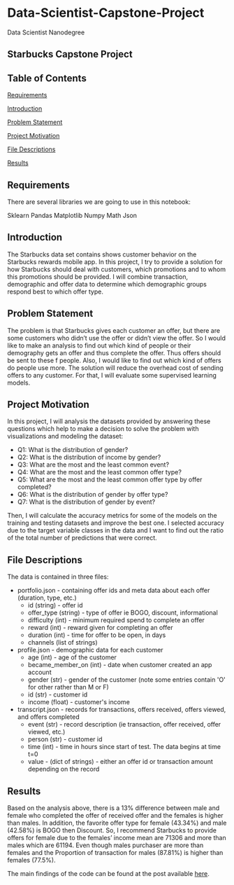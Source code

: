 # Data-Scientist-Capstone-Project
Data Scientist Nanodegree
## Starbucks Capstone Project



## Table of Contents

[Requirements](#requirements)

[Introduction](#introduction)

[Problem Statement](#problem-statement)

[Project Motivation](#project-motivation)

[File Descriptions](#file-descriptions)

[Results](#results)

## Requirements
There are several libraries we are going to use in this notebook:

Sklearn
Pandas
Matplotlib
Numpy
Math
Json

## Introduction
The Starbucks data set contains shows customer behavior on the Starbucks rewards mobile app. In this project, I try to provide a solution for how Starbucks should deal with customers, which promotions and to whom this promotions should be provided.
I will combine transaction, demographic and offer data to determine which demographic groups respond best to which offer type.

## Problem Statement
The problem is that Starbucks gives each customer an offer, but there are some customers who didn’t use the offer or didn’t view the offer. So I would like to make an analysis to find out which kind of people or their demography gets an offer and thus complete the offer. Thus offers should be sent to these f people. Also, I would like to find out which kind of offers do people use more. The solution will reduce the overhead cost of sending offers to any customer. For that, I will evaluate some supervised learning models.

## Project Motivation
In this project, I will analysis the datasets provided by answering these questions  which help to make a decision to solve the problem with visualizations and modeling the dataset:<br>
* Q1: What is the distribution of gender?<br>
* Q2: What is the distribution of income by gender?<br>
* Q3: What are the most and the least common event?<br>
* Q4: What are the most and the least common offer type?<br>
* Q5: What are the most and the least common offer type by offer completed?<br>
* Q6: What is the distribution of gender by offer type?<br>
* Q7: What is the distribution of gender by event?<br>

Then, I will calculate the accuracy metrics for some of the models on the training and testing datasets and improve the best one. I selected accuracy due to the target variable classes in the data and I want to find out the ratio of the total number of predictions that were correct.<br>

## File Descriptions
The data is contained in three files:<br>

* portfolio.json - containing offer ids and meta data about each offer (duration, type, etc.)<br>
  * id (string) - offer id <br>
  * offer_type (string) - type of offer ie BOGO, discount, informational<br>
  * difficulty (int) - minimum required spend to complete an offer<br>
  * reward (int) - reward given for completing an offer<br>
  * duration (int) - time for offer to be open, in days<br>
  * channels (list of strings)<br>
* profile.json - demographic data for each customer<br>
  * age (int) - age of the customer<br>
  * became_member_on (int) - date when customer created an app account<br>
  * gender (str) - gender of the customer (note some entries contain 'O' for other rather than M or F)<br>
  * id (str) - customer id<br>
  * income (float) - customer's income<br>
* transcript.json - records for transactions, offers received, offers viewed, and offers completed<br>
  * event (str) - record description (ie transaction, offer received, offer viewed, etc.)<br>
  * person (str) - customer id<br>
  * time (int) - time in hours since start of test. The data begins at time t=0<br>
  * value - (dict of strings) - either an offer id or transaction amount depending on the record<br>
  
## Results
Based on the analysis above, there is a 13% difference between male and female who completed the offer of received offer and the females is higher than males. In addition, the favorite offer type for female (43.34%) and male (42.58%) is BOGO then Discount. So, I recommend Starbucks to provide offers for female due to the females’ income mean are 71306 and more than males which are 61194. Even though males purchaser are more than females and the Proportion of transaction for males (87.81%) is higher than females (77.5%). 

The main findings of the code can be found at the post available [here](https://yagiz-dursun.medium.com/assessing-starbucks-app-data-c1b0955d03d9).

